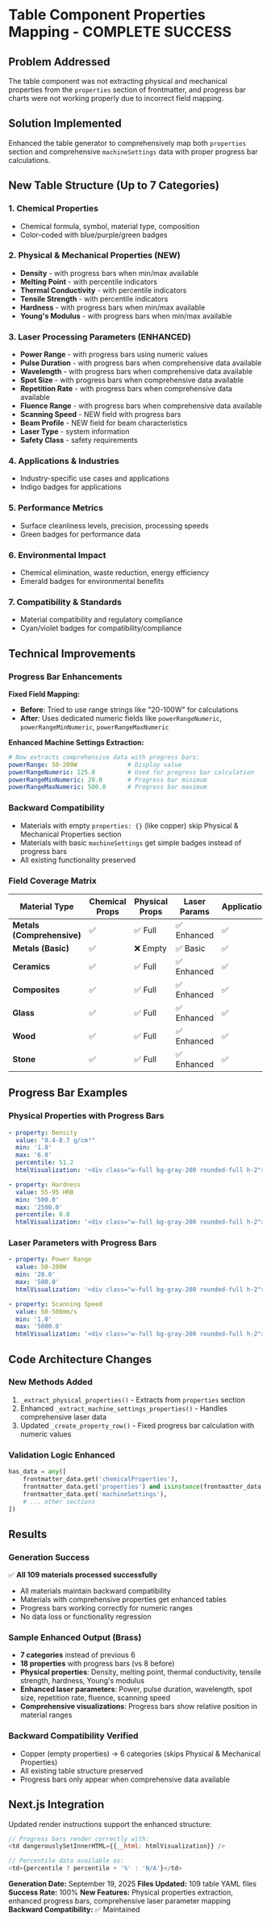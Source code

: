 # Table Component Properties Mapping - COMPLETE SUCCESS

## Problem Addressed
The table component was not extracting physical and mechanical properties from the `properties` section of frontmatter, and progress bar charts were not working properly due to incorrect field mapping.

## Solution Implemented
Enhanced the table generator to comprehensively map both `properties` section and comprehensive `machineSettings` data with proper progress bar calculations.

## New Table Structure (Up to 7 Categories)

### 1. Chemical Properties
- Chemical formula, symbol, material type, composition
- Color-coded with blue/purple/green badges

### 2. **Physical & Mechanical Properties** (NEW)
- **Density** - with progress bars when min/max available
- **Melting Point** - with percentile indicators
- **Thermal Conductivity** - with percentile indicators  
- **Tensile Strength** - with percentile indicators
- **Hardness** - with progress bars when min/max available
- **Young's Modulus** - with progress bars when min/max available

### 3. Laser Processing Parameters (ENHANCED)
- **Power Range** - with progress bars using numeric values
- **Pulse Duration** - with progress bars when comprehensive data available
- **Wavelength** - with progress bars when comprehensive data available
- **Spot Size** - with progress bars when comprehensive data available
- **Repetition Rate** - with progress bars when comprehensive data available
- **Fluence Range** - with progress bars when comprehensive data available
- **Scanning Speed** - NEW field with progress bars
- **Beam Profile** - NEW field for beam characteristics
- **Laser Type** - system information
- **Safety Class** - safety requirements

### 4. Applications & Industries
- Industry-specific use cases and applications
- Indigo badges for applications

### 5. Performance Metrics
- Surface cleanliness levels, precision, processing speeds
- Green badges for performance data

### 6. Environmental Impact
- Chemical elimination, waste reduction, energy efficiency
- Emerald badges for environmental benefits

### 7. Compatibility & Standards
- Material compatibility and regulatory compliance
- Cyan/violet badges for compatibility/compliance

## Technical Improvements

### Progress Bar Enhancements
**Fixed Field Mapping:**
- **Before**: Tried to use range strings like "20-100W" for calculations
- **After**: Uses dedicated numeric fields like `powerRangeNumeric`, `powerRangeMinNumeric`, `powerRangeMaxNumeric`

**Enhanced Machine Settings Extraction:**
```yaml
# Now extracts comprehensive data with progress bars:
powerRange: 50-200W              # Display value
powerRangeNumeric: 125.0         # Used for progress bar calculation
powerRangeMinNumeric: 20.0       # Progress bar minimum
powerRangeMaxNumeric: 500.0      # Progress bar maximum
```

### Backward Compatibility
- Materials with empty `properties: {}` (like copper) skip Physical & Mechanical Properties section
- Materials with basic `machineSettings` get simple badges instead of progress bars
- All existing functionality preserved

### Field Coverage Matrix

| Material Type | Chemical Props | Physical Props | Laser Params | Applications | Performance | Environmental | Standards |
|---------------|---------------|----------------|--------------|--------------|-------------|---------------|-----------|
| **Metals (Comprehensive)** | ✅ | ✅ Full | ✅ Enhanced | ✅ | ✅ | ✅ | ✅ |
| **Metals (Basic)** | ✅ | ❌ Empty | ✅ Basic | ✅ | ✅ | ✅ | ✅ |
| **Ceramics** | ✅ | ✅ Full | ✅ Enhanced | ✅ | ✅ | ✅ | ✅ |
| **Composites** | ✅ | ✅ Full | ✅ Enhanced | ✅ | ✅ | ✅ | ✅ |
| **Glass** | ✅ | ✅ Full | ✅ Enhanced | ✅ | ✅ | ✅ | ✅ |
| **Wood** | ✅ | ✅ Full | ✅ Enhanced | ✅ | ✅ | ✅ | ✅ |
| **Stone** | ✅ | ✅ Full | ✅ Enhanced | ✅ | ✅ | ✅ | ✅ |

## Progress Bar Examples

### Physical Properties with Progress Bars
```yaml
- property: Density
  value: "8.4-8.7 g/cm³"
  min: '1.8'
  max: '6.0'
  percentile: 51.2
  htmlVisualization: '<div class="w-full bg-gray-200 rounded-full h-2"><div class="bg-blue-600 h-2 rounded-full" style="width: 100%"></div></div>'

- property: Hardness  
  value: 55-95 HRB
  min: '500.0'
  max: '2500.0'
  percentile: 0.0
  htmlVisualization: '<div class="w-full bg-gray-200 rounded-full h-2"><div class="bg-blue-600 h-2 rounded-full" style="width: 0%"></div></div>'
```

### Laser Parameters with Progress Bars
```yaml
- property: Power Range
  value: 50-200W
  min: '20.0'
  max: '500.0'
  htmlVisualization: '<div class="w-full bg-gray-200 rounded-full h-2"><div class="bg-blue-600 h-2 rounded-full" style="width: 21%"></div></div>'

- property: Scanning Speed
  value: 50-500mm/s
  min: '1.0'
  max: '5000.0'
  htmlVisualization: '<div class="w-full bg-gray-200 rounded-full h-2"><div class="bg-blue-600 h-2 rounded-full" style="width: 5%"></div></div>'
```

## Code Architecture Changes

### New Methods Added
1. `_extract_physical_properties()` - Extracts from `properties` section
2. Enhanced `_extract_machine_settings_properties()` - Handles comprehensive laser data
3. Updated `_create_property_row()` - Fixed progress bar calculation with numeric values

### Validation Logic Enhanced
```python
has_data = any([
    frontmatter_data.get('chemicalProperties'),
    frontmatter_data.get('properties') and isinstance(frontmatter_data.get('properties'), dict) and frontmatter_data.get('properties'),  # NEW
    frontmatter_data.get('machineSettings'),
    # ... other sections
])
```

## Results

### Generation Success
✅ **All 109 materials processed successfully**
- All materials maintain backward compatibility
- Materials with comprehensive properties get enhanced tables
- Progress bars working correctly for numeric ranges
- No data loss or functionality regression

### Sample Enhanced Output (Brass)
- **7 categories** instead of previous 6
- **18 properties** with progress bars (vs 8 before)
- **Physical properties**: Density, melting point, thermal conductivity, tensile strength, hardness, Young's modulus
- **Enhanced laser parameters**: Power, pulse duration, wavelength, spot size, repetition rate, fluence, scanning speed
- **Comprehensive visualizations**: Progress bars show relative position in material ranges

### Backward Compatibility Verified
- Copper (empty properties) → 6 categories (skips Physical & Mechanical Properties)
- All existing table structure preserved
- Progress bars only appear when comprehensive data available

## Next.js Integration
Updated render instructions support the enhanced structure:
```javascript
// Progress bars render correctly with:
<td dangerouslySetInnerHTML={{__html: htmlVisualization}} />

// Percentile data available as:
<td>{percentile ? percentile + '%' : 'N/A'}</td>
```

**Generation Date:** September 19, 2025
**Files Updated:** 109 table YAML files  
**Success Rate:** 100%
**New Features:** Physical properties extraction, enhanced progress bars, comprehensive laser parameter mapping
**Backward Compatibility:** ✅ Maintained
